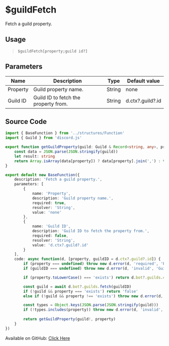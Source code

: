 # $guildFetch
Fetch a guild property.
## Usage
> `$guildFetch[property;guild id?]`
## Parameters
|   Name   |             Description              |  Type  |  Default value   |
|----------|--------------------------------------|--------|------------------|
| Property | Guild property name.                 | String | none             |
| Guild ID | Guild ID to fetch the property from. | String | d.ctx?.guild?.id |

## Source Code
```ts
import { BaseFunction } from '../structures/Function'
import { Guild } from 'discord.js'

export function getGuildProperty(guild: Guild & Record<string, any>, property: string) {
    const data = JSON.parse(JSON.stringify(guild))
    let result: string
    return Array.isArray(data[property]) ? data[property].join(',') : typeof data[property] === 'number' ? data[property].toString() : data[property]
}

export default new BaseFunction({
    description: 'Fetch a guild property.',
    parameters: [
        {
            name: 'Property',
            description: 'Guild property name.',
            required: true,
            resolver: 'String',
            value: 'none'
        },
        {
            name: 'Guild ID',
            description: 'Guild ID to fetch the property from.',
            required: false,
            resolver: 'String',
            value: 'd.ctx?.guild?.id'
        }
    ],
    code: async function(d, [property, guildID = d.ctx?.guild?.id]) {
        if (property === undefined) throw new d.error(d, 'required', 'Property Name', d.function?.name!)
        if (guildID === undefined) throw new d.error(d, 'invalid', 'Guild ID', d.function?.name!)

        if (property.toLowerCase() === 'exists') return d.bot?.guilds.cache.has(guildID)

        const guild = await d.bot?.guilds.fetch(guildID)
        if (!guild && property === 'exists') return 'false'
        else if (!guild && property !== 'exists') throw new d.error(d, 'invalid', 'Property', d.function?.name!)

        const types = Object.keys(JSON.parse(JSON.stringify(guild)))
        if (!types.includes(property)) throw new d.error(d, 'invalid', 'Property', d.function?.name!)
        
        return getGuildProperty(guild!, property)
    }
})
```
Available on GitHub: [Click Here](https://github.com/Cyberghxst/bdjs/blob/v1/src/functions/guildFetch.ts)